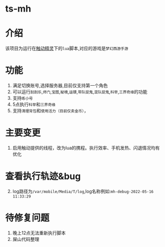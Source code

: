 # ts-mh
# 介绍
该项目为运行在[触动精灵](https://www.touchsprite.com/)下的`lua`脚本,对应的游戏是`梦幻西游手游`
# 功能
1. 满足切换账号,选择服务器,目前仅支持第一个角色
2. 可以运行`刮刮乐`,`师门`,`宝图`,`秘境`,`运镖`,`带队捉鬼`,`混队捉鬼`,`科举`,`三界奇缘`的功能
3. 支持`练小号`
4. 5点执行`科举`和`三界奇缘`
5. 支持`清理背包`和`使用活力（目前仅卖金币）`，
# 主要变更
1. 启用触动提供的线程，改为lua的携程。执行效率、手机发热、闪退情况均有优化
# 查看执行轨迹&bug
2. log路径为`/var/mobile/Media/T/log`,log名称例如:`mh-debug-2022-05-16 11:33:29`
# 待修复问题
1. 晚上12点无法重新执行脚本
2. 屎山代码整理

